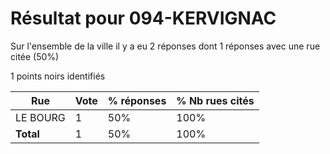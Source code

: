 # Résultat pour 094-KERVIGNAC

Sur l'ensemble de la ville il y a eu 2 réponses dont 1 réponses avec une rue citée (50%)

1 points noirs identifiés

| Rue | Vote | % réponses | % Nb rues cités|
|-----|------|------------|----------------|
| LE BOURG | 1 | 50% | 100%|
| **Total** | 1 | 50% | 100%|
